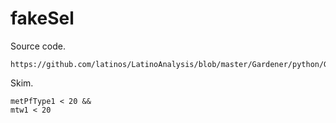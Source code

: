 fakeSel
====

Source code.

    https://github.com/latinos/LatinoAnalysis/blob/master/Gardener/python/Gardener_cfg.py

Skim.

    metPfType1 < 20 &&
    mtw1 < 20

